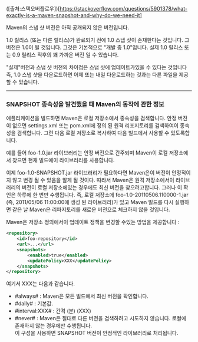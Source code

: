 ([출처:스택오버플로우])[https://stackoverflow.com/questions/5901378/what-exactly-is-a-maven-snapshot-and-why-do-we-need-it]


Maven의 스냅 샷 버전은 아직 공개되지 않은 버전입니다.

1.0 릴리스 (또는 다른 릴리스)가 완료되기 전에 1.0 스냅 샷이 존재한다는 것입니다. 그 버전은 1.0이 될 것입니다.
그것은 기본적으로 "개발 중 1.0"입니다. 실제 1.0 릴리스 또는 0.9 릴리스 직후의 꽤 가까운 버전 일 수 있습니다.

"실제"버전과 스냅 샷 버전의 차이점은 스냅 샷에 업데이트가있을 수 있다는 것입니다
즉, 1.0 스냅 샷을 다운로드하면 어제 또는 내일 다운로드하는 것과는 다른 파일을 제공 할 수 있습니다.

---
### SNAPSHOT 종속성을 발견했을 때 Maven의 동작에 관한 정보
애플리케이션을 빌드하면 Maven은 로컬 저장소에서 종속성을 검색합니다.
안정 버전이 없으면 settings.xml 또는 pom.xml에 정의 된 원격 리포지토리를 검색하여이 종속성을 검색합니다.
그런 다음 로컬 저장소로 복사하여 다음 빌드에서 사용할 수 있도록합니다.

예를 들어 foo-1.0.jar 라이브러리는 안정 버전으로 간주되며 Maven이 로컬 저장소에서 찾으면 현재 빌드에이 라이브러리를 사용합니다.

이제 foo-1.0-SNAPSHOT.jar 라이브러리가 필요하다면 Maven은이 버전이 안정적이지 않고 변경 될 수 있음을 알게 될 것이다.
따라서 Maven은 원격 저장소에서이 라이브러리의 버전이 로컬 저장소에있는 경우에도 최신 버전을 찾으려고합니다.
그러나 이 확인은 하루에 한 번만 수행됩니다.
즉, 로컬 저장소에 foo-1.0-20110506.110000-1.jar (즉, 2011/05/06 11:00:00에 생성 된 라이브러리)가 있고 
Maven 빌드를 다시 실행하면 같은 날 Maven은 리파지토리를 새로운 버전으로 체크하지 않을 것입니다.

Maven은 저장소 정의에서이 업데이트 정책을 변경할 수있는 방법을 제공합니다 :

~~~xml
<repository>
    <id>foo-repository</id>
    <url>...</url>
    <snapshots>
        <enabled>true</enabled>
        <updatePolicy>XXX</updatePolicy>
    </snapshots>
</repository>
~~~
여기서 XXX는 다음과 같습니다.
- #always# : Maven은 모든 빌드에서 최신 버전을 확인합니다.
- #daily# : 기본값.
- #interval:XXX# : 간격 (분) (XXX)
- #never# : Maven은 절대로 다른 버전을 검색하려고 시도하지 않습니다. 로컬에 존재하지 않는 경우에만 수행됩니다.  
이 구성을 사용하면 SNAPSHOT 버전이 안정적인 라이브러리로 처리됩니다.

